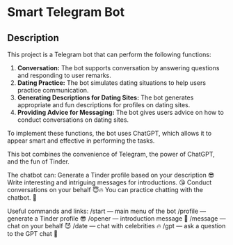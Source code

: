 # Smart Telegram Bot

## Description

This project is a Telegram bot that can perform the following functions:

1. **Conversation:** The bot supports conversation by answering questions and responding to user remarks.
2. **Dating Practice:** The bot simulates dating situations to help users practice communication.
3. **Generating Descriptions for Dating Sites:** The bot generates appropriate and fun descriptions for profiles on dating sites.
4. **Providing Advice for Messaging:** The bot gives users advice on how to conduct conversations on dating sites.

To implement these functions, the bot uses ChatGPT, which allows it to appear smart and effective in performing the tasks.

This bot combines the convenience of Telegram, the power of ChatGPT, and the fun of Tinder.

The chatbot can:
Generate a Tinder profile based on your description 😎
Write interesting and intriguing messages for introductions. 😘
Conduct conversations on your behalf 😇🔥
You can practice chatting with the chatbot. 🥰

Useful commands and links:
/start — main menu of the bot
/profile — generate a Tinder profile 😎
/opener — introduction message 🥰
/message — chat on your behalf 😈
/date — chat with celebrities 🔥
/gpt — ask a question to the GPT chat 🧠
